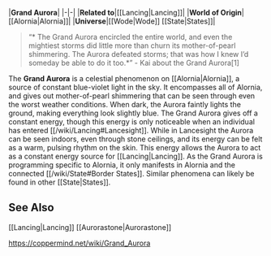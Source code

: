 |**Grand Aurora**|
|-|-|
|**Related to**|[[Lancing\|Lancing]]|
|**World of Origin**|[[Alornia\|Alornia]]|
|**Universe**|[[Wode\|Wode]] [[State\|States]]|

>“* The Grand Aurora encircled the entire world, and even the mightiest storms did little more than churn its mother-of-pearl shimmering. The Aurora defeated storms; that was how I knew I’d someday be able to do it too.*”
\- Kai about the Grand Aurora[1]


The **Grand Aurora** is a celestial phenomenon on [[Alornia\|Alornia]], a source of constant blue-violet light in the sky. It encompasses all of Alornia, and gives out mother-of-pearl shimmering that can be seen through even the worst weather conditions. When dark, the Aurora faintly lights the ground, making everything look slightly blue.
The Grand Aurora gives off a constant energy, though this energy is only noticeable when an individual has entered [[/wiki/Lancing#Lancesight]]. While in Lancesight the Aurora can be seen indoors, even through stone ceilings, and its energy can be felt as a warm, pulsing rhythm on the skin. This energy allows the Aurora to act as a constant energy source for [[Lancing\|Lancing]].
As the Grand Aurora is programming specific to Alornia, it only manifests in Alornia and the connected [[/wiki/State#Border States]]. Similar phenomena can likely be found in other [[State\|States]].

## See Also
[[Lancing\|Lancing]]
[[Aurorastone\|Aurorastone]]


https://coppermind.net/wiki/Grand_Aurora